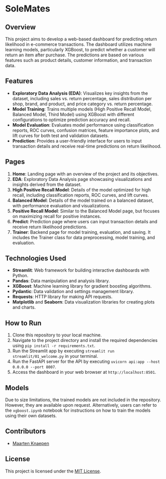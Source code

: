 # SoleMates

## Overview

This project aims to develop a web-based dashboard for predicting return likelihood in e-commerce transactions. The dashboard utilizes machine learning models, particularly XGBoost, to predict whether a customer will return an item after purchase. The predictions are based on various features such as product details, customer information, and transaction data.

## Features

- **Exploratory Data Analysis (EDA)**: Visualizes key insights from the dataset, including sales vs. return percentage, sales distribution per shop, brand, and product, and price category vs. return percentage.
- **Model Training**: Trains multiple models (High Positive Recall Model, Balanced Model, Third Model) using XGBoost with different configurations to optimize prediction accuracy and recall.
- **Model Evaluation**: Evaluates model performance using classification reports, ROC curves, confusion matrices, feature importance plots, and lift curves for both test and validation datasets.
- **Prediction**: Provides a user-friendly interface for users to input transaction details and receive real-time predictions on return likelihood.

## Pages

1. **Home**: Landing page with an overview of the project and its objectives.
2. **EDA**: Exploratory Data Analysis page showcasing visualizations and insights derived from the dataset.
3. **High Positive Recall Model**: Details of the model optimized for high recall, including classification reports, ROC curves, and lift curves.
4. **Balanced Model**: Details of the model trained on a balanced dataset, with performance evaluation and visualizations.
5. **Positive Recall Model**: Similar to the Balanced Model page, but focuses on maximizing recall for positive instances.
6. **Predict**: Prediction page where users can input transaction details and receive return likelihood predictions.
7. **Trainer**: Backend page for model training, evaluation, and saving. It includes the Trainer class for data preprocessing, model training, and evaluation.

## Technologies Used

- **Streamlit**: Web framework for building interactive dashboards with Python.
- **Pandas**: Data manipulation and analysis library.
- **XGBoost**: Machine learning library for gradient boosting algorithms.
- **Pydantic**: Data validation and settings management library.
- **Requests**: HTTP library for making API requests.
- **Matplotlib** and **Seaborn**: Data visualization libraries for creating plots and charts.

## How to Run

1. Clone this repository to your local machine.
2. Navigate to the project directory and install the required dependencies using `pip install -r requirements.txt`.
3. Run the Streamlit app by executing `streamlit run streamlit/01_welcome.py` in your terminal.
4. Run the FastAPI server for the API by executing `uvicorn api:app --host 0.0.0.0 --port 8007`.
5. Access the dashboard in your web browser at `http://localhost:8501`.

## Models

Due to size limitations, the trained models are not included in the repository. However, they are available upon request. Alternatively, users can refer to the `xgboost.ipynb` notebook for instructions on how to train the models using their own datasets.

## Contributors

- [Maarten Knaepen](https://github.com/MaartenKnaepen)

## License

This project is licensed under the [MIT License](LICENSE).
